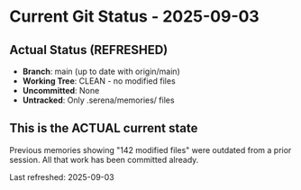 # Current Git Status - 2025-09-03

## Actual Status (REFRESHED)
- **Branch**: main (up to date with origin/main)  
- **Working Tree**: CLEAN - no modified files
- **Uncommitted**: None
- **Untracked**: Only .serena/memories/ files

## This is the ACTUAL current state
Previous memories showing "142 modified files" were outdated from a prior session.
All that work has been committed already.

Last refreshed: 2025-09-03